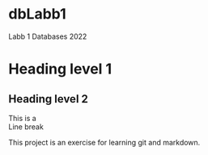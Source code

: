 # dbLabb1
Labb 1 Databases 2022

# Heading level 1

## Heading level 2

This is a  
Line break

This project is an exercise for learning git and markdown.
